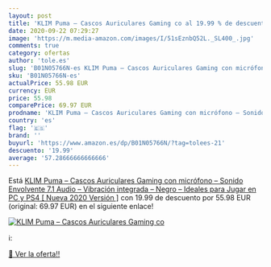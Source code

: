 ```yaml
---
layout: post
title: 'KLIM Puma – Cascos Auriculares Gaming co al 19.99 % de descuento'
date: 2020-09-22 07:29:27
image: 'https://m.media-amazon.com/images/I/51sEznbQ52L._SL400_.jpg'
comments: true
category: ofertas
author: 'tole.es'
slug: 'B01N05766N-es KLIM Puma – Cascos Auriculares Gaming con micrófono –...'
sku: 'B01N05766N-es'
actualPrice: 55.98 EUR
currency: EUR
price: 55.98
comparePrice: 69.97 EUR
prodname: 'KLIM Puma – Cascos Auriculares Gaming con micrófono – Sonido Envolvente 7.1 Audio – Vibración integrada – Negro – Ideales para Jugar en PC y PS4 [ Nueva 2020 Versión ]'
country: 'es'
flag: '🇪🇸'
brand: ''
buyurl: 'https://www.amazon.es/dp/B01N05766N/?tag=tolees-21'
descuento: '19.99'
average: '57.28666666666666'
---
```


Está [KLIM Puma – Cascos Auriculares Gaming con micrófono – Sonido Envolvente 7.1 Audio – Vibración integrada – Negro – Ideales para Jugar en PC y PS4 [ Nueva 2020 Versión ]](https://www.amazon.es/dp/B01N05766N/?tag=tolees-21) con 19.99 de descuento por 55.98 EUR (original: 69.97 EUR) en el siguiente enlace!

[![KLIM Puma – Cascos Auriculares Gaming co](https://m.media-amazon.com/images/I/51sEznbQ52L._SL400_.jpg)](https://www.amazon.es/dp/B01N05766N/?tag=tolees-21)

ℹ️:


[🛒 Ver la oferta!!](https://www.amazon.es/dp/B01N05766N/?tag=tolees-21)
